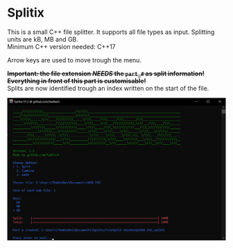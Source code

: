 # Splitix

This is a small C++ file splitter. It supports all file types as input. Splitting units are kB, MB and GB.  
Minimum C++ version needed: C++17

Arrow keys are used to move trough the menu.

~~**Important: the file extension ___NEEDS___ the `part_#` as split information! Everything in front of this part is customisable!**~~  
Splits are now identified trough an index written on the start of the file.  

![Splitix Image](https://github.com/twdtech/twdtech/blob/main/imgs/SplitixV12.png)
